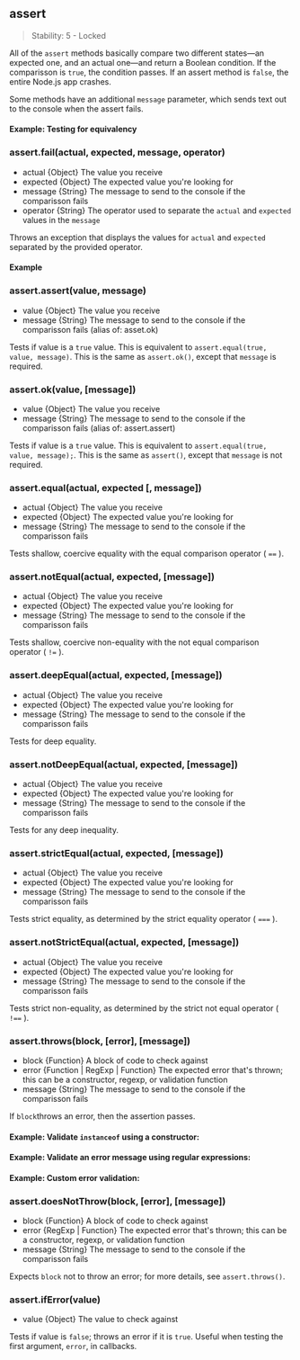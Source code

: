 ## assert

> Stability: 5 - Locked

All of the `assert` methods basically compare two different states—an expected
one, and an actual one—and return a Boolean condition. If the comparisson is
`true`, the condition passes. If an assert method is `false`, the entire Node.js
app crashes.

Some methods have an additional `message` parameter, which sends text out to the
console when the assert fails.

#### Example: Testing for equivalency

<script src='http://snippets.c9.io/github.com/c9/nodemanual.org-examples/nodejs_ref_guide/assert/assert.js?linestart=3&lineend=0&showlines=true' defer='defer'></script>
### assert.fail(actual, expected, message, operator)
- actual {Object} The value you receive
- expected {Object} The expected value you're looking for
- message {String} The message to send to the console if the comparisson fails
- operator {String} The operator used to separate the `actual` and `expected`
values in the `message`

Throws an exception that displays the values for `actual` and `expected`
separated by the provided operator.


#### Example

<script src='http://snippets.c9.io/github.com/c9/nodemanual.org-examples/nodejs_ref_guide/assert/assert.fail.js?linestart=3&lineend=0&showlines=false' defer='defer'></script>
### assert.assert(value, message)
- value {Object} The value you receive
- message {String} The message to send to the console if the comparisson fails
(alias of: asset.ok)

Tests if value is a `true` value. This is equivalent to `assert.equal(true,
value, message)`. This is the same as `assert.ok()`, except that `message` is
required.

### assert.ok(value, [message])
- value {Object} The value you receive
- message {String} The message to send to the console if the comparisson fails
(alias of: assert.assert)

Tests if value is a `true` value. This is equivalent to `assert.equal(true,
value, message);`. This is the same as `assert()`, except that `message` is not
required.

### assert.equal(actual, expected [, message])
- actual {Object} The value you receive
- expected {Object} The expected value you're looking for
- message {String} The message to send to the console if the comparisson fails

Tests shallow, coercive equality with the equal comparison operator ( `==` ).

### assert.notEqual(actual, expected, [message])
- actual {Object} The value you receive
- expected {Object} The expected value you're looking for
- message {String} The message to send to the console if the comparisson fails

Tests shallow, coercive non-equality with the not equal comparison operator (
`!=` ).

### assert.deepEqual(actual, expected, [message])
- actual {Object} The value you receive
- expected {Object} The expected value you're looking for
- message {String} The message to send to the console if the comparisson fails

Tests for deep equality.

### assert.notDeepEqual(actual, expected, [message])
- actual {Object} The value you receive
- expected {Object} The expected value you're looking for
- message {String} The message to send to the console if the comparisson fails

Tests for any deep inequality. 

### assert.strictEqual(actual, expected, [message])
- actual {Object} The value you receive
- expected {Object} The expected value you're looking for
- message {String} The message to send to the console if the comparisson fails

Tests strict equality, as determined by the strict equality operator ( `===` ).

### assert.notStrictEqual(actual, expected, [message])
- actual {Object} The value you receive
- expected {Object} The expected value you're looking for
- message {String} The message to send to the console if the comparisson fails

Tests strict non-equality, as determined by the strict not equal operator (
`!==` ).

### assert.throws(block, [error], [message])
- block {Function} A block of code to check against
- error {Function | RegExp | Function} The expected error that's thrown; this
can be a constructor, regexp, or validation function
- message {String} The message to send to the console if the comparisson fails

If `block`throws an error, then the assertion passes.

#### Example: Validate `instanceof` using a constructor:

<script src='http://snippets.c9.io/github.com/c9/nodemanual.org-examples/nodejs_ref_guid
e/assert/assert.throws_1.js?linestart=3&lineend=0&showlines=false' defer='defer'></script>

#### Example: Validate an error message using regular expressions:

<script src='http://snippets.c9.io/github.com/c9/nodemanual.org-examples/nodejs_ref_guid
e/assert/assert.throws_2.js?linestart=3&lineend=0&showlines=false' defer='defer'></script>

#### Example: Custom error validation:

<script src='http://snippets.c9.io/github.com/c9/nodemanual.org-examples/nodejs_ref_guide/assert/assert.throws_3.js?linestart=3&lineend=0&showlines=false' defer='defer'></script>

### assert.doesNotThrow(block, [error], [message])
- block {Function} A block of code to check against
- error {RegExp | Function} The expected error that's thrown; this can be a
constructor, regexp, or validation function
- message {String} The message to send to the console if the comparisson fails

Expects `block` not to throw an error; for more details, see `assert.throws()`.

### assert.ifError(value)
- value {Object} The value to check against 

Tests if value is `false`; throws an error if it is `true`. Useful when testing
the first argument, `error`, in callbacks.
